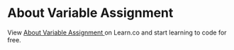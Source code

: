 # About Variable Assignment 
<p class='util--hide'>View <a href='https://learn.co/lessons/47938-variable-readme'>About Variable Assignment </a> on Learn.co and start learning to code for free.</p>
